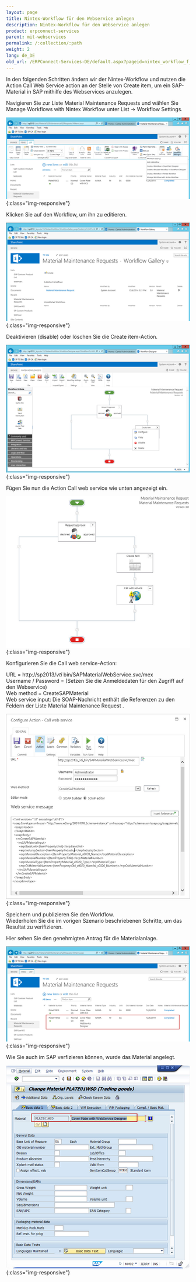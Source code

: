 ```yaml
---
layout: page
title: Nintex-Workflow für den Webservice anlegen
description: Nintex-Workflow für den Webservice anlegen
product: erpconnect-services
parent: mit-webservices
permalink: /:collection/:path
weight: 2
lang: de_DE
old_url: /ERPConnect-Services-DE/default.aspx?pageid=nintex_workflow_f_r_den_webservice_anlegen
---
```


In den folgenden Schritten ändern wir der Nintex-Workflow und nutzen die Action Call Web Service action an der Stelle von Create item, um ein SAP-Material in SAP mithilfe des Webservices anzulegen.

Navigieren Sie zur Liste Material Maintenance Requests und wählen Sie Manage Workflows with Nintex Workflow unter List -> Workflow Settings.

![Nintex-Material-WS-WF-Manage](/img/content/Nintex-Material-WS-WF-Manage.jpg){:class="img-responsive"}

Klicken Sie auf den Workflow, um ihn zu editieren.  

![Nintex-Material-WS-WF-List](/img/content/Nintex-Material-WS-WF-List.jpg){:class="img-responsive"}

Deaktivieren (disable) oder löschen Sie die Create item-Action. 

![Nintex-Material-WS-WF-Disable](/img/content/Nintex-Material-WS-WF-Disable.jpg){:class="img-responsive"}

Fügen Sie nun die Action Call web service wie unten angezeigt ein.

![Nintex-Material-WS-WF-WSAction-1](/img/content/Nintex-Material-WS-WF-WSAction-1.jpg){:class="img-responsive"}

Konfigurieren Sie die Call web service-Action:

URL = http://sp2013/_vti_ bin/SAPMaterialWebService.svc/mex<br>
Username / Password = (Setzen Sie die Anmeldedaten für den Zugriff auf den Webservice)<br>
Web method = CreateSAPMaterial<br>
Web service input:  Die SOAP-Nachricht enthält die Referenzen zu den Feldern der Liste Material Maintenance Request .

![Nintex-Material-WS-WF-WSAction-2](/img/content/Nintex-Material-WS-WF-WSAction-2.jpg){:class="img-responsive"}

Speichern und publizieren Sie den Workflow.<br>
Wiederholen Sie die im vorigen Szenario beschriebenen Schritte, um das Resultat zu verifizieren. 

Hier sehen Sie den genehmigten Antrag für die Materialanlage.

![Nintex-Material-WS-Request-Completed](/img/content/Nintex-Material-WS-Request-Completed.jpg){:class="img-responsive"}

Wie Sie auch im SAP verfizieren können, wurde das Material angelegt.

![Nintex-Material-WS-SAP](/img/content/Nintex-Material-WS-SAP.jpg){:class="img-responsive"}
